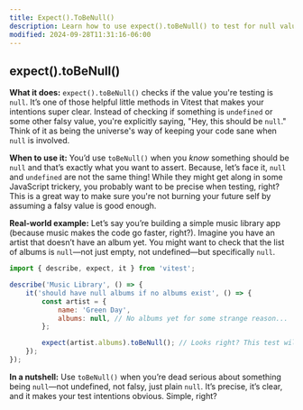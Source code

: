 ```yaml
---
title: Expect().ToBeNull()
description: Learn how to use expect().toBeNull() to test for null values.
modified: 2024-09-28T11:31:16-06:00
---
```


## expect().toBeNull()

**What it does:**
`expect().toBeNull()` checks if the value you're testing is `null`. It’s one of those helpful little methods in Vitest that makes your intentions super clear. Instead of checking if something is `undefined` or some other falsy value, you're explicitly saying, "Hey, this should be `null`." Think of it as being the universe's way of keeping your code sane when `null` is involved.

**When to use it:**
You’d use `toBeNull()` when you *know* something should be `null` and that’s exactly what you want to assert. Because, let’s face it, `null` and `undefined` are not the same thing! While they might get along in some JavaScript trickery, you probably want to be precise when testing, right? This is a great way to make sure you're not burning your future self by assuming a falsy value is good enough.

**Real-world example:**
Let’s say you’re building a simple music library app (because music makes the code go faster, right?). Imagine you have an artist that doesn’t have an album yet. You might want to check that the list of albums is `null`—not just empty, not undefined—but specifically `null`.

```javascript
import { describe, expect, it } from 'vitest';

describe('Music Library', () => {
	it('should have null albums if no albums exist', () => {
		const artist = {
			name: 'Green Day',
			albums: null, // No albums yet for some strange reason...
		};

		expect(artist.albums).toBeNull(); // Looks right? This test will pass!
	});
});
```

**In a nutshell:**
Use `toBeNull()` when you’re dead serious about something being `null`—not undefined, not falsy, just plain `null`. It’s precise, it’s clear, and it makes your test intentions obvious. Simple, right?

```ts
```
